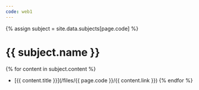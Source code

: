 ```yaml
---
code: web1
---
```

{% assign subject = site.data.subjects[page.code] %}

# {{ subject.name }}

{% for content in subject.content %}
  - [{{ content.title }}](/files/{{ page.code }}/{{ content.link }})
{% endfor %}